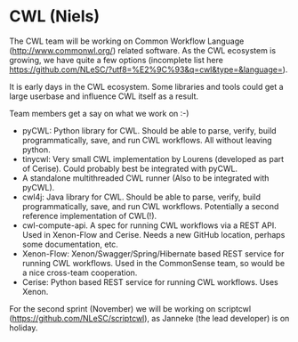 # CWL (Niels)

The CWL team will be working on Common Workflow Language (http://www.commonwl.org/) related software. As the CWL ecosystem is growing, we have quite a few options (incomplete list here https://github.com/NLeSC/?utf8=%E2%9C%93&q=cwl&type=&language=).

It is early days in the CWL ecosystem. Some libraries and tools could get a large userbase and influence CWL itself as a result.

Team members get a say on what we work on :-)

- pyCWL: Python library for CWL. Should be able to parse, verify, build programmatically, save, and run CWL workflows. All without leaving python.
- tinycwl: Very small CWL implementation by Lourens (developed as part of Cerise). Could probably best be integrated with pyCWL.
- A standalone multithreaded CWL runner (Also to be integrated with pyCWL).
- cwl4j: Java library for CWL. Should be able to parse, verify, build programmatically, save, and run CWL workflows. Potentially a second reference implementation of CWL(!).
- cwl-compute-api. A spec for running CWL workflows via a REST API. Used in Xenon-Flow and Cerise. Needs a new GitHub location, perhaps some documentation, etc.
- Xenon-Flow: Xenon/Swagger/Spring/Hibernate based REST service for running CWL workflows. Used in the CommonSense team, so would be a nice cross-team cooperation.
- Cerise: Python based REST service for running CWL workflows. Uses Xenon.

For the second sprint (November) we will be working on scriptcwl (https://github.com/NLeSC/scriptcwl), as Janneke (the lead developer) is on holiday.


